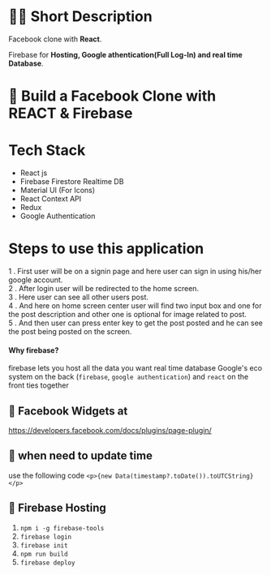 # 👩‍💻 Short Description

Facebook clone with **React**.

Firebase for **Hosting, Google athentication(Full Log-In) and real time Database**.

# 🚀 Build a Facebook Clone with REACT & Firebase

# Tech Stack

- React js
- Firebase Firestore Realtime DB
- Material UI (For Icons)
- React Context API
- Redux
- Google Authentication

# Steps to use this application

1 . First user will be on a signin page and here user can sign in using his/her google account.<br/>
2 . After login user will be redirected to the home screen.<br/>
3 . Here user can see all other users post.<br/>
4 . And here on home screen center user will find two input box and one for the post description and other one is optional for image related to post.<br/>
5 . And then user can press enter key to get the post posted and he can see the post being posted on the screen.<br/>




#### Why firebase?

firebase lets you host all the data you want
real time database
Google's eco system on the back (`firebase`, `google authentication`) and `react` on the front ties together

## 📕 Facebook Widgets at

https://developers.facebook.com/docs/plugins/page-plugin/

## 📗 when need to update time

use the following code `<p>{new Data(timestamp?.toDate()).toUTCString}</p>`

## 📒 Firebase Hosting

1. `npm i -g firebase-tools`
2. `firebase login`
3. `firebase init`
4. `npm run build`
5. `firebase deploy`
